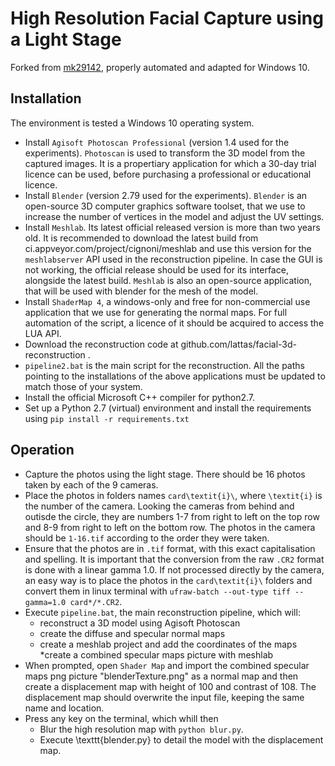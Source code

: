# High Resolution Facial Capture using a Light Stage
Forked from [mk29142](https://github.com/mk29142), properly automated and adapted for Windows 10.

## Installation
The environment is tested a Windows 10 operating system.

* Install `Agisoft Photoscan Professional` (version 1.4 used for the experiments). `Photoscan` is used to transform the 3D model from the captured images. It is a propertiary application for which a 30-day trial licence can be used, before purchasing a professional or educational licence.
* Install `Blender` (version 2.79 used for the experiments). `Blender` is an open-source 3D computer graphics software toolset, that we use to increase the number of vertices in the model and adjust the UV settings.
* Install `Meshlab`. Its latest official released version is more than two years old. It is recommended to download the latest build from ci.appveyor.com/project/cignoni/meshlab and use this version for the `meshlabserver` API used in the reconstruction pipeline. In case the GUI is not working, the official release should be used for its interface, alongside the latest build. `Meshlab` is also an open-source application, that will be used with blender for the mesh of the model.
* Install `ShaderMap 4`, a windows-only and free for non-commercial use application that we use for generating the normal maps. For full automation of the script, a licence of it should be acquired to access the LUA API.
* Download the reconstruction code at github.com/lattas/facial-3d-reconstruction .
* `pipeline2.bat` is the main script for the reconstruction. All the paths pointing to the installations of the above applications
must be updated to match those of your system.
* Install the official Microsoft C++ compiler for python2.7.
* Set up a Python 2.7 (virtual) environment and install the requirements using `pip install -r requirements.txt`

## Operation

* Capture the photos using the light stage. There should be 16 photos taken by each of the 9 cameras.
* Place the photos in folders names `card\textit{i}\`, where `\textit{i}` is the number of the camera. Looking the cameras from behind and outisde the circle, they are numbers 1-7 from right to left on the top row and 8-9 from right to left on the bottom row. The photos in the camera should be `1-16.tif` according to the order they were taken.
* Ensure that the photos are in `.tif` format, with this exact capitalisation and spelling. It is important that the conversion from the raw `.CR2` format is done with a linear gamma $1.0$. If not processed directly by the camera, an easy way is to place the photos in the `card\textit{i}\` folders and convert them in linux terminal with `ufraw-batch --out-type tiff --gamma=1.0 card*/*.CR2`.
* Execute `pipeline.bat`, the main reconstruction pipeline, which will:
  * reconstruct a 3D model using Agisoft Photoscan
  * create the diffuse and specular normal maps
  * create a meshlab project and add the coordinates of the maps
  *create a combined specular maps picture with meshlab
* When prompted, open `Shader Map` and import the combined specular maps png picture "blenderTexture.png" as a normal map and then create a displacement map with height of 100 and contrast of 108. The displacement map should overwrite the input file, keeping the same name and location.
* Press any key on the terminal, which whill then
  * Blur the high resolution map with `python blur.py`.
  * Execute \texttt{blender.py} to detail the model with the displacement map.
